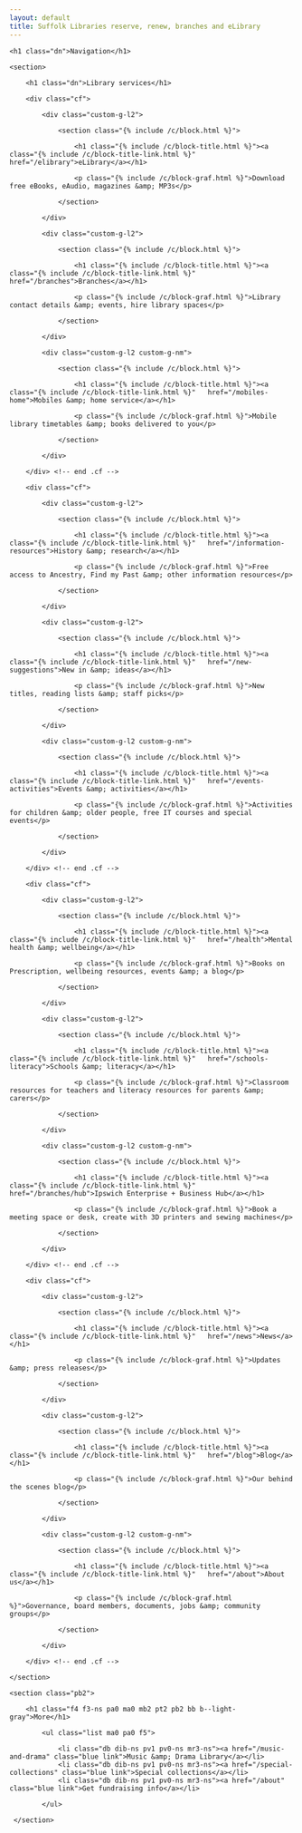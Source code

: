 ```yaml
---
layout: default
title: Suffolk Libraries reserve, renew, branches and eLibrary
---
```


<nav id="nav" class="mb2">

    <h1 class="dn">Navigation</h1>

    <section>

        <h1 class="dn">Library services</h1>

        <div class="cf">

            <div class="custom-g-l2">

                <section class="{% include /c/block.html %}">

                    <h1 class="{% include /c/block-title.html %}"><a class="{% include /c/block-title-link.html %}"   href="/elibrary">eLibrary</a></h1>

                    <p class="{% include /c/block-graf.html %}">Download free eBooks, eAudio, magazines &amp; MP3s</p>

                </section>

            </div>

            <div class="custom-g-l2">

                <section class="{% include /c/block.html %}">

                    <h1 class="{% include /c/block-title.html %}"><a class="{% include /c/block-title-link.html %}"   href="/branches">Branches</a></h1>

                    <p class="{% include /c/block-graf.html %}">Library contact details &amp; events, hire library spaces</p>

                </section>

            </div>

            <div class="custom-g-l2 custom-g-nm">

                <section class="{% include /c/block.html %}">

                    <h1 class="{% include /c/block-title.html %}"><a class="{% include /c/block-title-link.html %}"   href="/mobiles-home">Mobiles &amp; home service</a></h1>

                    <p class="{% include /c/block-graf.html %}">Mobile library timetables &amp; books delivered to you</p>

                </section>

            </div>

        </div> <!-- end .cf -->

        <div class="cf">

            <div class="custom-g-l2">

                <section class="{% include /c/block.html %}">

                    <h1 class="{% include /c/block-title.html %}"><a class="{% include /c/block-title-link.html %}"   href="/information-resources">History &amp; research</a></h1>

                    <p class="{% include /c/block-graf.html %}">Free access to Ancestry, Find my Past &amp; other information resources</p>

                </section>

            </div>

            <div class="custom-g-l2">

                <section class="{% include /c/block.html %}">

                    <h1 class="{% include /c/block-title.html %}"><a class="{% include /c/block-title-link.html %}"   href="/new-suggestions">New in &amp; ideas</a></h1>

                    <p class="{% include /c/block-graf.html %}">New titles, reading lists &amp; staff picks</p>

                </section>

            </div>

            <div class="custom-g-l2 custom-g-nm">

                <section class="{% include /c/block.html %}">

                    <h1 class="{% include /c/block-title.html %}"><a class="{% include /c/block-title-link.html %}"   href="/events-activities">Events &amp; activities</a></h1>

                    <p class="{% include /c/block-graf.html %}">Activities for children &amp; older people, free IT courses and special events</p>

                </section>

            </div>

        </div> <!-- end .cf -->

        <div class="cf">

            <div class="custom-g-l2">

                <section class="{% include /c/block.html %}">

                    <h1 class="{% include /c/block-title.html %}"><a class="{% include /c/block-title-link.html %}"   href="/health">Mental health &amp; wellbeing</a></h1>

                    <p class="{% include /c/block-graf.html %}">Books on Prescription, wellbeing resources, events &amp; a blog</p>

                </section>

            </div>

            <div class="custom-g-l2">

                <section class="{% include /c/block.html %}">

                    <h1 class="{% include /c/block-title.html %}"><a class="{% include /c/block-title-link.html %}"   href="/schools-literacy">Schools &amp; literacy</a></h1>

                    <p class="{% include /c/block-graf.html %}">Classroom resources for teachers and literacy resources for parents &amp; carers</p>

                </section>

            </div>

            <div class="custom-g-l2 custom-g-nm">

                <section class="{% include /c/block.html %}">

                    <h1 class="{% include /c/block-title.html %}"><a class="{% include /c/block-title-link.html %}"   href="/branches/hub">Ipswich Enterprise + Business Hub</a></h1>

                    <p class="{% include /c/block-graf.html %}">Book a meeting space or desk, create with 3D printers and sewing machines</p>

                </section>

            </div>

        </div> <!-- end .cf -->

        <div class="cf">

            <div class="custom-g-l2">

                <section class="{% include /c/block.html %}">

                    <h1 class="{% include /c/block-title.html %}"><a class="{% include /c/block-title-link.html %}"   href="/news">News</a></h1>

                    <p class="{% include /c/block-graf.html %}">Updates &amp; press releases</p>

                </section>

            </div>

            <div class="custom-g-l2">

                <section class="{% include /c/block.html %}">

                    <h1 class="{% include /c/block-title.html %}"><a class="{% include /c/block-title-link.html %}"   href="/blog">Blog</a></h1>

                    <p class="{% include /c/block-graf.html %}">Our behind the scenes blog</p>

                </section>

            </div>

            <div class="custom-g-l2 custom-g-nm">

                <section class="{% include /c/block.html %}">

                    <h1 class="{% include /c/block-title.html %}"><a class="{% include /c/block-title-link.html %}"   href="/about">About us</a></h1>

                    <p class="{% include /c/block-graf.html %}">Governance, board members, documents, jobs &amp; community groups</p>

                </section>

            </div>

        </div> <!-- end .cf -->

    </section>

    <section class="pb2">

        <h1 class="f4 f3-ns pa0 ma0 mb2 pt2 pb2 bb b--light-gray">More</h1>

            <ul class="list ma0 pa0 f5">

                <li class="db dib-ns pv1 pv0-ns mr3-ns"><a href="/music-and-drama" class="blue link">Music &amp; Drama Library</a></li>
                <li class="db dib-ns pv1 pv0-ns mr3-ns"><a href="/special-collections" class="blue link">Special collections</a></li>
                <li class="db dib-ns pv1 pv0-ns mr3-ns"><a href="/about" class="blue link">Get fundraising info</a></li>

            </ul>

     </section>

</nav>
